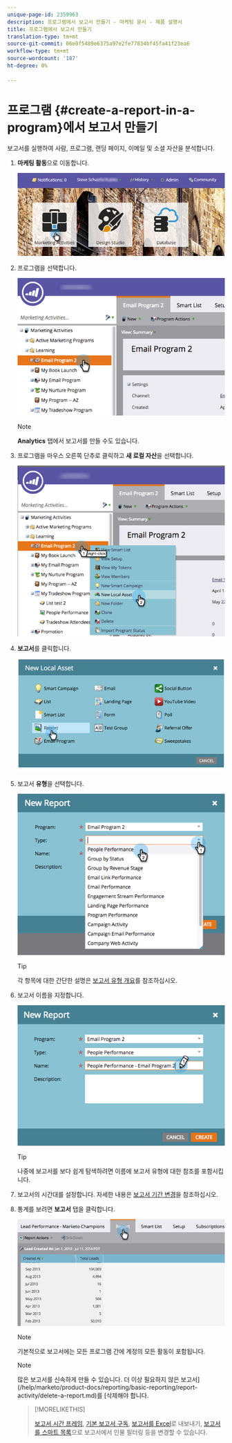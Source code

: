 ```yaml
---
unique-page-id: 2359963
description: 프로그램에서 보고서 만들기 - 마케팅 문서 - 제품 설명서
title: 프로그램에서 보고서 만들기
translation-type: tm+mt
source-git-commit: 06e0f5489e6375a97e2fe77834bf45fa41f23ea6
workflow-type: tm+mt
source-wordcount: '187'
ht-degree: 0%

---
```



# 프로그램 {#create-a-report-in-a-program}에서 보고서 만들기

보고서를 실행하여 사람, 프로그램, 랜딩 페이지, 이메일 및 소셜 자산을 분석합니다.

1. **마케팅 활동**&#x200B;으로 이동합니다.

   ![](assets/login-marketing-activities.png)

1. 프로그램을 선택합니다.

   ![](assets/selectprogramreport.png)

   >[!NOTE]
   >
   >**Analytics** 탭에서 보고서를 만들 수도 있습니다.

1. 프로그램을 마우스 오른쪽 단추로 클릭하고 **새 로컬 자산**&#x200B;을 선택합니다.

   ![](assets/programrightclick-asset.png)

1. **보고서**&#x200B;를 클릭합니다.

   ![](assets/image2014-9-15-18-3a36-3a46.png)

1. 보고서 **유형**&#x200B;을 선택합니다.

   ![](assets/choosereport.png)

   >[!TIP]
   >
   >각 항목에 대한 간단한 설명은 [보고서 유형 개요](https://docs.marketo.com/display/DOCS/Report+Type+Overview)를 참조하십시오.

1. 보고서 이름을 지정합니다.

   ![](assets/namereport.png)

   >[!TIP]
   >
   >나중에 보고서를 보다 쉽게 탐색하려면 이름에 보고서 유형에 대한 참조를 포함시킵니다.

1. 보고서의 시간대를 설정합니다. 자세한 내용은 [보고서 기간 변경](/help/marketo/product-docs/reporting/basic-reporting/editing-reports/change-a-report-time-frame.md)을 참조하십시오.

1. 통계를 보려면 **보고서** 탭을 클릭합니다.

   ![](assets/image2014-9-15-18-3a38-3a5.png)

   >[!NOTE]
   >
   >기본적으로 보고서에는 모든 프로그램 간에 계정의 모든 활동이 포함됩니다.

   >[!NOTE]
   >
   >많은 보고서를 신속하게 만들 수 있습니다. 더 이상 필요하지 않은 보고서](/help/marketo/product-docs/reporting/basic-reporting/report-activity/delete-a-report.md)를 [삭제해야 합니다.

   >[!MORELIKETHIS]
   >
   >[보고서 시간 프레임](/help/marketo/product-docs/reporting/basic-reporting/editing-reports/change-a-report-time-frame.md), [기본 보고서 구독](/help/marketo/product-docs/reporting/basic-reporting/report-subscriptions/subscribe-to-a-basic-report.md), [보고서를 Excel](/help/marketo/product-docs/reporting/basic-reporting/report-activity/export-a-report-to-excel.md)로 내보내기, [보고서를 스마트 목록](/help/marketo/product-docs/reporting/basic-reporting/editing-reports/filter-people-in-a-report-with-a-smart-list.md)으로 보고서에서 인물 필터링 등을 변경할 수 있습니다.
